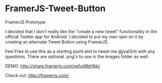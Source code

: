 # FramerJS-Tweet-Button
FramerJS Prototype

I decided that I don't really like the "create a new tweet" functionality in the official Twitter app for Android.  I decided to put my own spin on it by creating an alternate Tweet Button using FramerJS.

Feel Free to use this as a starting point and to tweet me @jval3nti with any questions.  There are optional .png's to use in the images folder as well.

DEMO: http://share.framerjs.com/vefvjj9bh1kk/

Check out: http://framerjs.com/
